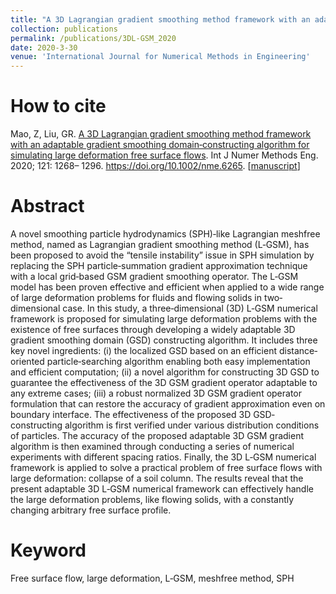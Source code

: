 ```yaml
---
title: "A 3D Lagrangian gradient smoothing method framework with an adaptable gradient smoothing domain‐constructing algorithm for simulating large deformation free surface flows"
collection: publications
permalink: /publications/3DL-GSM_2020
date: 2020-3-30
venue: 'International Journal for Numerical Methods in Engineering'
---
```


# How to cite 
Mao, Z, Liu, GR. [A 3D Lagrangian gradient smoothing method framework with an adaptable gradient smoothing domain‐constructing algorithm for simulating large deformation free surface flows](https://onlinelibrary.wiley.com/doi/abs/10.1002/nme.6265). Int J Numer Methods Eng. 2020; 121: 1268– 1296. https://doi.org/10.1002/nme.6265. [[manuscript](https://www.researchgate.net/publication/336919738_A_3D_L-GSM_framework_with_an_adaptable_GSD-constructing_algorithm_for_simulating_large_deformation_free_surface_flows)]

# Abstract
A novel smoothing particle hydrodynamics (SPH)‐like Lagrangian meshfree method, named as Lagrangian gradient smoothing method (L‐GSM), has been proposed to avoid the “tensile instability” issue in SPH simulation by replacing the SPH particle‐summation gradient approximation technique with a local grid‐based GSM gradient smoothing operator. The L‐GSM model has been proven effective and efficient when applied to a wide range of large deformation problems for fluids and flowing solids in two‐dimensional case. In this study, a three‐dimensional (3D) L‐GSM numerical framework is proposed for simulating large deformation problems with the existence of free surfaces through developing a widely adaptable 3D gradient smoothing domain (GSD) constructing algorithm. It includes three key novel ingredients: (i) the localized GSD based on an efficient distance‐oriented particle‐searching algorithm enabling both easy implementation and efficient computation; (ii) a novel algorithm for constructing 3D GSD to guarantee the effectiveness of the 3D GSM gradient operator adaptable to any extreme cases; (iii) a robust normalized 3D GSM gradient operator formulation that can restore the accuracy of gradient approximation even on boundary interface. The effectiveness of the proposed 3D GSD‐constructing algorithm is first verified under various distribution conditions of particles. The accuracy of the proposed adaptable 3D GSM gradient algorithm is then examined through conducting a series of numerical experiments with different spacing ratios. Finally, the 3D L‐GSM numerical framework is applied to solve a practical problem of free surface flows with large deformation: collapse of a soil column. The results reveal that the present adaptable 3D L‐GSM numerical framework can effectively handle the large deformation problems, like flowing solids, with a constantly changing arbitrary free surface profile.

# Keyword
Free surface flow, large deformation, L‐GSM, meshfree method, SPH

